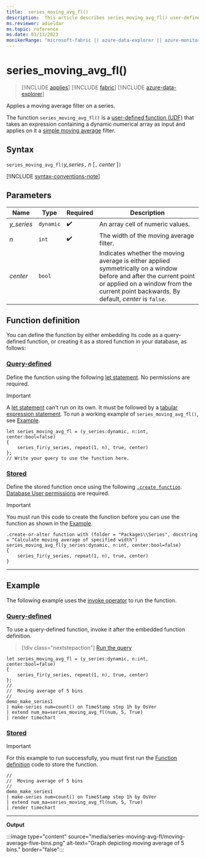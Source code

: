 ```yaml
---
title:  series_moving_avg_fl()
description:  This article describes series_moving_avg_fl() user-defined function.
ms.reviewer: adieldar
ms.topic: reference
ms.date: 03/13/2023
monikerRange: "microsoft-fabric || azure-data-explorer || azure-monitor || microsoft-sentinel"
---
```

# series_moving_avg_fl()

>[!INCLUDE [applies](../includes/applies-to-version/applies.md)] [!INCLUDE [fabric](../includes/applies-to-version/fabric.md)] [!INCLUDE [azure-data-explorer](../includes/applies-to-version/azure-data-explorer.md)]

Applies a moving average filter on a series.

The function `series_moving_avg_fl()` is a [user-defined function (UDF)](../query/functions/user-defined-functions.md) that takes an expression containing a dynamic numerical array as input and applies on it a [simple moving average](https://en.wikipedia.org/wiki/Moving_average#Simple_moving_average) filter.

## Syntax

`series_moving_avg_fl(`*y_series*`,` *n* [`,` *center* ]`)`

[!INCLUDE [syntax-conventions-note](../includes/syntax-conventions-note.md)]

## Parameters

|Name|Type|Required|Description|
|--|--|--|--|
|*y_series*| `dynamic` | :heavy_check_mark:|An array cell of numeric values.|
|*n*| `int` | :heavy_check_mark:|The width of the moving average filter.|
|*center*| `bool` ||Indicates whether the moving average is either applied symmetrically on a window before and after the current point or applied on a window from the current point backwards. By default, *center* is `false`.|

## Function definition

You can define the function by either embedding its code as a query-defined function, or creating it as a stored function in your database, as follows:

### [Query-defined](#tab/query-defined)

Define the function using the following [let statement](../query/let-statement.md). No permissions are required.

> [!IMPORTANT]
> A [let statement](../query/let-statement.md) can't run on its own. It must be followed by a [tabular expression statement](../query/tabular-expression-statements.md). To run a working example of `series_moving_avg_fl()`, see [Example](#example).

```kusto
let series_moving_avg_fl = (y_series:dynamic, n:int, center:bool=false)
{
    series_fir(y_series, repeat(1, n), true, center)
};
// Write your query to use the function here.
```

### [Stored](#tab/stored)

Define the stored function once using the following [`.create function`](../management/create-function.md). [Database User permissions](../access-control/role-based-access-control.md) are required.

> [!IMPORTANT]
> You must run this code to create the function before you can use the function as shown in the [Example](#example).

```kusto
.create-or-alter function with (folder = "Packages\\Series", docstring = "Calculate moving average of specified width")
series_moving_avg_fl(y_series:dynamic, n:int, center:bool=false)
{
    series_fir(y_series, repeat(1, n), true, center)
}
```

---

## Example

The following example uses the [invoke operator](../query/invoke-operator.md) to run the function.

### [Query-defined](#tab/query-defined)

To use a query-defined function, invoke it after the embedded function definition.

> [!div class="nextstepaction"]
> <a href="https://dataexplorer.azure.com/clusters/help/databases/Samples?query=H4sIAAAAAAAAA22PsU7EMAyG9zzFPzZS0KnDLUV9BMTAiTVKW7cX0SSV41ZUwLuTcgcTlhfr1/fZnkmQiT1lG9Lm42TdNtlxRotqt7ekGfbogu8NYuOjGPQUhbjpUprb0c2ZtPpQKHU3jZ7/YAOmhZxUdcG1gfBKvwatvtSjOp1KA08/6+E2YjcR0ogzOh/zkQ8Ukg3uje7SWn3iGB9uI+Ia2j6tUSqNFHHxgV7EhQVZaEF9RbfjOb8SF47eheJwIMXY/vd7VTKDs8Gl3KoLwgUghhRtf3Us3/KQTtk1AQAA" target="_blank">Run the query</a>

```kusto
let series_moving_avg_fl = (y_series:dynamic, n:int, center:bool=false)
{
    series_fir(y_series, repeat(1, n), true, center)
};
//
//  Moving average of 5 bins
//
demo_make_series1
| make-series num=count() on TimeStamp step 1h by OsVer
| extend num_ma=series_moving_avg_fl(num, 5, True)
| render timechart 
```

### [Stored](#tab/stored)

> [!IMPORTANT]
> For this example to run successfully, you must first run the [Function definition](#function-definition) code to store the function.

```kusto
//
//  Moving average of 5 bins
//
demo_make_series1
| make-series num=count() on TimeStamp step 1h by OsVer
| extend num_ma=series_moving_avg_fl(num, 5, True)
| render timechart 
```

---

**Output**

:::image type="content" source="media/series-moving-avg-fl/moving-average-five-bins.png" alt-text="Graph depicting moving average of 5 bins." border="false":::
